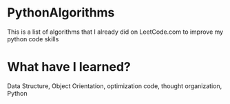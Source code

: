 # PythonAlgorithms

This is a list of algorithms that I already did on LeetCode.com to improve my python code skills

# What have I learned?

Data Structure, Object Orientation, optimization code, thought organization, Python
